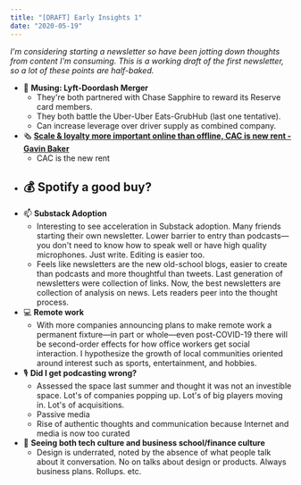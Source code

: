```yaml
---
title: "[DRAFT] Early Insights 1"
date: "2020-05-19"
---
```

*I'm considering starting a newsletter so have been jotting down thoughts from content I'm consuming. This is a working draft of the first newsletter, so a lot of these points are half-baked.*

- 🧠 **Musing: Lyft-Doordash Merger**
    - They're both partnered with Chase Sapphire to reward its Reserve card members.
    - They both battle the Uber-Uber Eats-GrubHub (last one tentative).
    - Can increase leverage over driver supply as combined company.
- 🗞️ [**Scale & loyalty more important online than offline, CAC is new rent - Gavin Baker**](https://medium.com/@gavin_baker/scale-and-loyalty-are-more-important-online-than-offline-which-drives-much-of-the-winner-take-992345be93a9)
    - CAC is the new rent
- 💰 **Spotify a good buy?**
    - 
- 📫 **Substack Adoption**
    - Interesting to see acceleration in Substack adoption. Many friends starting their own newsletter. Lower barrier to entry than podcasts—you don't need to know how to speak well or have high quality microphones. Just write. Editing is easier too.
    - Feels like newsletters are the new old-school blogs, easier to create than podcasts and more thoughtful than tweets. Last generation of newsletters were collection of links. Now, the best newsletters are collection of analysis on news. Lets readers peer into the thought process.
- 💻 **Remote work**
    - With more companies announcing plans to make remote work a permanent fixture—in part or whole—even post-COVID-19 there will be second-order effects for how office workers get social interaction. I hypothesize the growth of local communities oriented around interest such as sports, entertainment, and hobbies.
- 🎙 **Did I get podcasting wrong?**
    - Assessed the space last summer and thought it was not an investible space. Lot's of companies popping up. Lot's of big players moving in. Lot's of acquisitions.
    - Passive media
    - Rise of authentic thoughts and communication because Internet and media is now too curated
- 💼 **Seeing both tech culture and business school/finance culture**
    - Design is underrated, noted by the absence of what people talk about it conversation. No on talks about design or products. Always business plans. Rollups. etc.